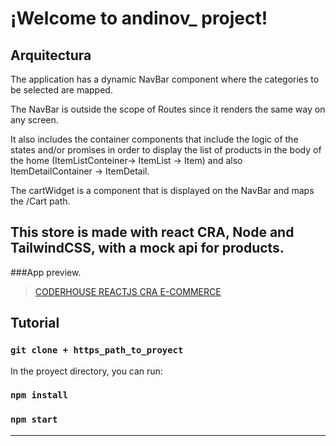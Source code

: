 # ¡Welcome to andinov\_ project!

## Arquitectura

The application has a dynamic NavBar component where the categories to be selected are mapped.

The NavBar is outside the scope of Routes since it renders the same way on any screen.

It also includes the container components that include the logic of the states and/or promises in order to display the list of products in the body of the home (ItemListConteiner-> ItemList -> Item) and also ItemDetailContainer -> ItemDetail.

The cartWidget is a component that is displayed on the NavBar and maps the /Cart path.

## This store is made with react CRA, Node and TailwindCSS, with a mock api for products.

###App preview.

<blockquote class="imgur-embed-pub" lang="en" data-id="a/Ngrj1fn"  ><a href="//imgur.com/a/Ngrj1fn">CODERHOUSE REACTJS CRA E-COMMERCE</a></blockquote><script async src="//s.imgur.com/min/embed.js" charset="utf-8"></script>

## Tutorial

### `git clone + https_path_to_proyect`

In the proyect directory, you can run:

### `npm install`

### `npm start`

---
